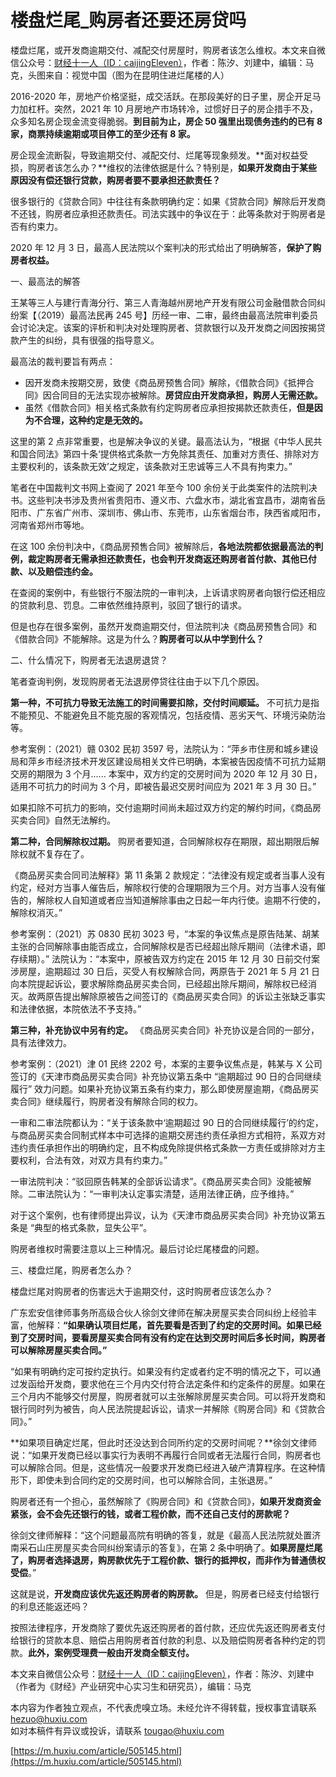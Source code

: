# 楼盘烂尾_购房者还要还房贷吗
楼盘烂尾，或开发商逾期交付、减配交付房屋时，购房者该怎么维权。本文来自微信公众号：[财经十一人（ID：caijingEleven）](https://mp.weixin.qq.com/s?__biz=MzI0MjU2NTA1Mg%3D%3D&mid=2247536320&idx=2&sn=601cc7df635bc91ed9934a3f25c9aefd&chksm=e9786413de0fed053057ff61ca9ba23b57ba58488a2a69313b75ec4c883092c06bb7c022b573&mpshare=1&scene=1&srcid=0306wKgzePi1O0ZKPMX2pzt4&sharer_sharetime=1646631355292&sharer_shareid=5ec3942ede706772360a252a7c21f39b&version=3.1.18.70072&platform=mac#rd)，作者：陈汐、刘建中，编辑：马克，头图来自：视觉中国（图为在昆明住进烂尾楼的人）

2016-2020 年，房地产价格坚挺，成交活跃。在那段美好的日子里，房企开足马力加杠杆。突然，2021 年 10 月房地产市场转冷，过惯好日子的房企措手不及，众多知名房企现金流变得脆弱。**到目前为止，房企 50 强里出现债务违约的已有 8 家，商票持续逾期或项目停工的至少还有 8 家。** 

房企现金流断裂，导致逾期交付、减配交付、烂尾等现象频发。**面对权益受损，购房者该怎么办？**维权的法律依据是什么？特别是，**如果开发商由于某些原因没有偿还银行贷款，购房者要不要承担还款责任？**

很多银行的《贷款合同》中往往有条款明确约定：如果《贷款合同》解除后开发商不还钱，购房者应承担还款责任。司法实践中的争议在于：此等条款对于购房者是否有约束力。

2020 年 12 月 3 日，最高人民法院以个案判决的形式给出了明确解答，**保护了购房者权益。** 

一、最高法的解答

王某等三人与建行青海分行、第三人青海越州房地产开发有限公司金融借款合同纠纷案【（2019）最高法民再 245 号】历经一审、二审，最终由最高法院审判委员会讨论决定。该案的评析和判决对处理购房者、贷款银行以及开发商之间因按揭贷款产生的纠纷，具有很强的指导意义。

最高法的裁判要旨有两点：

-   因开发商未按期交房，致使《商品房预售合同》解除，《借款合同》《抵押合同》因合同目的无法实现亦被解除。**房贷应由开发商承担，购房人无需还款。** 
-   虽然《借款合同》相关格式条款有约定购房者应承担按揭款还款责任，**但是因为不合理，这种约定是无效的。** 

这里的第 2 点非常重要，也是解决争议的关键。最高法认为，“根据《中华人民共和国合同法》第四十条‘提供格式条款一方免除其责任、加重对方责任、排除对方主要权利的，该条款无效’之规定，该条款对王忠诚等三人不具有拘束力。”

笔者在中国裁判文书网上查阅了 2021 年至今 100 余份关于此类案件的法院判决书。这些判决书涉及贵州省贵阳市、遵义市、六盘水市，湖北省宜昌市，湖南省岳阳市、广东省广州市、深圳市、佛山市、东莞市，山东省烟台市，陕西省咸阳市，河南省郑州市等地。

在这 100 余份判决中，《商品房预售合同》被解除后，**各地法院都依据最高法的判例，裁定购房者无需承担还款责任，也会判开发商返还购房者首付款、其他已付款、以及赔偿违约金。** 

在查阅的案例中，有些银行不服法院的一审判决，上诉请求购房者向银行偿还相应的贷款利息、罚息。二审依然维持原判，驳回了银行的请求。

但是也存在很多案例，虽然开发商逾期交付，但法院判决《商品房预售合同》和《借款合同》不能解除。这是为什么？**购房者可以从中学到什么？**

二、什么情况下，购房者无法退房退贷？

笔者查询判例，发现购房者无法退房停贷往往由于以下几个原因。

**第一种，不可抗力导致无法施工的时间需要扣除，交付时间顺延。** 不可抗力是指不能预见、不能避免且不能克服的客观情况，包括疫情、恶劣天气、环境污染防治等。

参考案例：（2021）赣 0302 民初 3597 号，法院认为：“萍乡市住房和城乡建设局和萍乡市经济技术开发区建设局相关文件已明确，本案被告因疫情不可抗力延期交房的期限为 3 个月...... 本案中，双方约定的交房时间为 2020 年 12 月 30 日，适用不可抗力的时间为 3 个月，即被告最迟交房时间应为 2021 年 3 月 30 日。”

如果扣除不可抗力的影响，交付逾期时间尚未超过双方约定的解约时间，《商品房买卖合同》自然无法解约。

**第二种，合同解除权过期。** 购房者要知道，合同解除权存在期限，超出期限后解除权就不复存在了。

《商品房买卖合同司法解释》第 11 条第 2 款规定：“法律没有规定或者当事人没有约定，经对方当事人催告后，解除权行使的合理期限为三个月。对方当事人没有催告的，解除权人自知道或者应当知道解除事由之日起一年内行使。逾期不行使的，解除权消灭。”

参考案例：（2021）苏 0830 民初 3023 号，“本案的争议焦点是原告陆某、胡某主张的合同解除事由能否成立，合同解除权是否已经超出除斥期间（法律术语，即存续期）。” 法院认为：“本案中，原被告双方约定在 2015 年 12 月 30 日前交付案涉房屋，逾期超过 30 日后，买受人有权解除合同，两原告于 2021 年 5 月 21 日向本院提起诉讼，要求解除商品房买卖合同，已经超出除斥期间，解除权已经消灭。故两原告提出解除原被告之间签订的《商品房买卖合同》的诉讼主张缺乏事实和法律依据，本院依法不予支持。”

**第三种，补充协议中另有约定。** 《商品房买卖合同》补充协议是合同的一部分，具有法律效力。

参考案例：（2021）津 01 民终 2202 号，本案的主要争议焦点是，韩某与 X 公司签订的《天津市商品房买卖合同》补充协议第五条中 “逾期超过 90 日的合同继续履行” 效力问题。如果补充协议第五条有约束力，那么即使房屋逾期，《商品房买卖合同》继续履行，购房者没有解除合同的权力。

一审和二审法院都认为：“关于该条款中‘逾期超过 90 日的合同继续履行’的约定，与商品房买卖合同制式样本中可选择的逾期交房违约责任承担方式相符，系双方对违约责任承担作出的明确约定，且不构成免除提供格式条款一方责任或排除对方主要权利，合法有效，对双方具有约束力。”

一审法院判决：“驳回原告韩某的全部诉讼请求”。《商品房买卖合同》没能被解除。二审法院认为：“一审判决认定事实清楚，适用法律正确，应予维持。”

对于这个案例，也有律师提出异议，认为《天津市商品房买卖合同》补充协议第五条是 “典型的格式条款，显失公平”。

购房者维权时需要注意以上三种情况。最后讨论烂尾楼盘的问题。

三、楼盘烂尾，购房者怎么办？

楼盘烂尾对购房者的伤害远大于逾期交付，这时购房者应该怎么办？

广东宏安信律师事务所高级合伙人徐剑文律师在解决房屋买卖合同纠纷上经验丰富，他解释：**“如果确认项目烂尾，首先要看是否到了约定的交房时间。如果已经到了交房时间，要看房屋买卖合同有没有约定在达到交房时间后多长时间，购房者可以解除房屋买卖合同。”**

“如果有明确约定可按约定执行。如果没有约定或者约定不明的情况之下，可以通过发函给开发商，要求他在三个月内交付符合法定条件和约定条件的房屋。如果在三个月内不能够交付房屋，购房者就可以主张解除房屋买卖合同。可以将开发商和银行同时列为被告，向人民法院提起诉讼，请求一并解除《购房合同》和《贷款合同》。”

**如果项目确定烂尾，但此时还没达到合同所约定的交房时间呢？**徐剑文律师说：“如果开发商已经以事实行为表明不再履行合同或者无法履行合同，购房者也可以解除合同。但是，这些情况一般要求开发商已经进入破产清算程序。在这种情形下，即使未到合同约定的交房时间，也可以解除合同，主张退房。”

购房者还有一个担心，虽然解除了《购房合同》和《贷款合同》，**如果开发商资金紧张，会不会先还银行的钱，或者工程价款，而不还自己支付的房款呢？**

徐剑文律师解释：“这个问题最高院有明确的答复，就是《最高人民法院就处置济南采石山庄房屋买卖合同纠纷案请示的答复》，在第 2 条中明确了。**如果房屋烂尾了，购房者选择退房，购房款优先于工程价款、银行的抵押权，而非作为普通债权受偿**。”

这就是说，**开发商应该优先返还购房者的购房款。** 但是，购房者已经支付给银行的利息还能返还吗？

按照法律程序，开发商除了要优先返还购房者的首付款，还应优先返还购房者支付给银行的贷款本息、赔偿占用购房者首付款的利息、以及赔偿购房者各种约定的罚款。**此外，案例受理费一般由开发商全额支付。** 

本文来自微信公众号：[财经十一人（ID：caijingEleven）](https://mp.weixin.qq.com/s?__biz=MzI0MjU2NTA1Mg%3D%3D&mid=2247536320&idx=2&sn=601cc7df635bc91ed9934a3f25c9aefd&chksm=e9786413de0fed053057ff61ca9ba23b57ba58488a2a69313b75ec4c883092c06bb7c022b573&mpshare=1&scene=1&srcid=0306wKgzePi1O0ZKPMX2pzt4&sharer_sharetime=1646631355292&sharer_shareid=5ec3942ede706772360a252a7c21f39b&version=3.1.18.70072&platform=mac#rd)，作者：陈汐、刘建中（作者为《财经》产业研究中心实习生和研究员），编辑：马克  

本内容为作者独立观点，不代表虎嗅立场。未经允许不得转载，授权事宜请联系 hezuo@huxiu.com  
如对本稿件有异议或投诉，请联系 tougao@huxiu.com

 [https://m.huxiu.com/article/505145.html](https://m.huxiu.com/article/505145.html)

